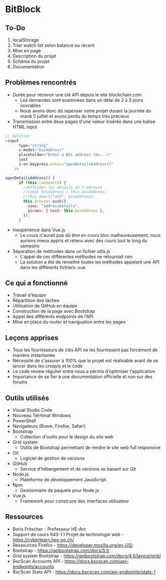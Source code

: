 # BitBlock

## To-Do

1. localStorage
2. Trier watch list selon balance ou récent
3. Mise en page
4. Description du projet
5. Schéma du projet
6. Documentation

## Problèmes rencontrés

- Durée pour recevoir une clé API depuis le site blockchain.com
  - Les demandes sont examinées dans un délai de 2 à 3 jours ouvrables
  - Nous avons donc dû repenser notre projet durant la journée du mardi 5 juillet et avons perdu du temps très précieux
- Transmission entre deux pages d'une valeur insérée dans une balise HTML input

```javascript
// Solution
<input
      type="string"
      v-model="bscAddress"
      placeholder="Enter a BSC address (0x...)"
      just
      v-on:keypress.enter="openDetailsAddress()"
    />

openDetailsAddress() {
      if (this.canSearch) {
        //Afficher les détails de l'adresse
        //const bscAddress = this.bscAddress;
        //this.$emit("add", bscAddress);
        this.$router.push({
          name: "addressDetails",
          params: { hash: this.bscAddress },
        });
      }
```

- Inexpérience dans Vue.js
  - Le cours n'aurait pas dû être en cours bloc malheureusement, nous aurions mieux appris et retenu  avec des cours tout le long du semestre
- Séparation de méthodes dans un fichier utils.js
  - L'appel de ces différentes méthodes ne retournait rien
  - La solution a été de remettre toutes les méthodes appelant une API dans les différents fichiers .vue

## Ce qui a fonctionné

- Travail d'équipe
- Répartition des tâches
- Utilisation de GitHub en équipe
- Construction de la page avec Bootstrap
- Appel des différents endpoints de l'API
- Mise en place du router et naviguation entre les pages

## Leçons apprises

- Tous les fournisseurs de clés API ne les fournissent pas forcément de manière instantanée
- Nécessité de s'assurer à 100% que le projet est réalisable avant de se lancer dans les croquis et le code
- Le code review régulier entre nous a permis d'optimiser l'application
- Importance de se fier à une documentation officielle et non sur des forums

## Outils utilisés

- Visual Studio Code
- Nouveau Terminal Windows
- PowerShell
- Navigateurs (Brave, Firefox, Safari)
- Bootstrap
  - Collection d'outils pour le design du site web
- Grid system
  - Outils de Bootstrap permettant de rendre le site web full responsive
- Git
  - Logiciel de gestion de versions
- GitHub
  - Service d'hébergement et de versions se basant sur Git
- Node.js
  - Plateforme de développement JavaScript
- Npm
  - Gestionnaire de paquets pour Node.js
- Vue.js
  - Framework pour construire des interfaces utilisateur

## Ressources

- Boris Fritscher - Professeur HE-Arc
- Support de cours 643-1.1 Projet de technologie web - https://cyberlearn.hes-so.ch/
- Ressources Firefox - https://developer.mozilla.org/en-US/
- Bootstrap - https://getbootstrap.com/docs/5.1/
- Grid system Bootstrap - https://getbootstrap.com/docs/4.0/layout/grid/
- BscScan Accounts API - https://docs.bscscan.com/api-endpoints/accounts
- BscScan Stats API - https://docs.bscscan.com/api-endpoints/stats-1